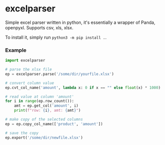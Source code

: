 # excelparser

Simple excel parser written in python, it's essentially a wrapper of Panda, openpyxl. Supports csv, xls, xlsx.

To install it, simply run `python3 -m pip install .`.

### Example

```py
import excelparser

# parse the xlsx file
ep = excelparser.parse('/some/dir/yourfile.xlsx')

# convert column value
ep.cvt_col_name('amount', lambda x: 0 if x == "" else float(x) * 1000)

# read value at column 'amount'
for i in range(ep.row_count()):
    amt = ep.get_col('amount', i)
    print(f"row: {i}, amt: {amt}")

# make copy of the selected columns
ep = ep.copy_col_name(['product', 'amount'])

# save the copy
ep.export('/some/dir/newfile.xlsx')
```

